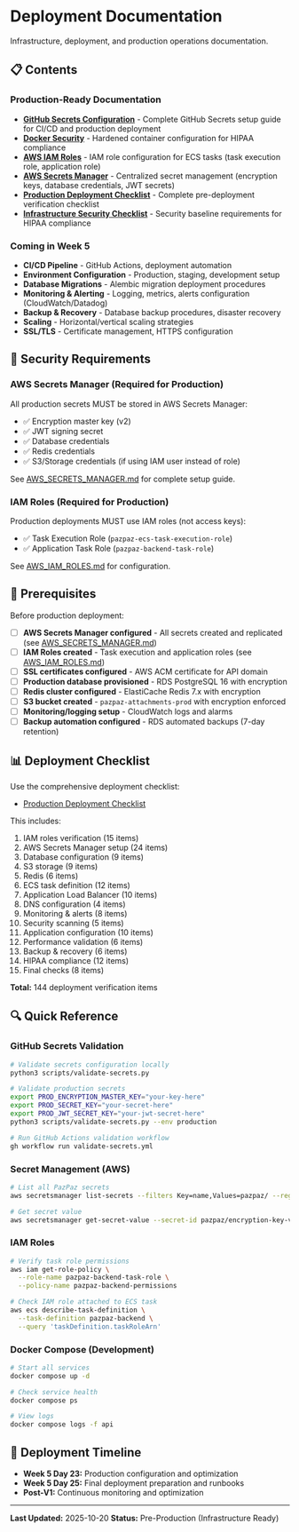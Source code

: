 # Deployment Documentation

Infrastructure, deployment, and production operations documentation.

## 📋 Contents

### Production-Ready Documentation

- **[GitHub Secrets Configuration](GITHUB_SECRETS.md)** - Complete GitHub Secrets setup guide for CI/CD and production deployment
- **[Docker Security](DOCKER_SECURITY.md)** - Hardened container configuration for HIPAA compliance
- **[AWS IAM Roles](AWS_IAM_ROLES.md)** - IAM role configuration for ECS tasks (task execution role, application role)
- **[AWS Secrets Manager](AWS_SECRETS_MANAGER.md)** - Centralized secret management (encryption keys, database credentials, JWT secrets)
- **[Production Deployment Checklist](PRODUCTION_DEPLOYMENT_CHECKLIST.md)** - Complete pre-deployment verification checklist
- **[Infrastructure Security Checklist](INFRASTRUCTURE_SECURITY_CHECKLIST.md)** - Security baseline requirements for HIPAA compliance

### Coming in Week 5

- **CI/CD Pipeline** - GitHub Actions, deployment automation
- **Environment Configuration** - Production, staging, development setup
- **Database Migrations** - Alembic migration deployment procedures
- **Monitoring & Alerting** - Logging, metrics, alerts configuration (CloudWatch/Datadog)
- **Backup & Recovery** - Database backup procedures, disaster recovery
- **Scaling** - Horizontal/vertical scaling strategies
- **SSL/TLS** - Certificate management, HTTPS configuration

## 🔐 Security Requirements

### AWS Secrets Manager (Required for Production)

All production secrets MUST be stored in AWS Secrets Manager:
- ✅ Encryption master key (v2)
- ✅ JWT signing secret
- ✅ Database credentials
- ✅ Redis credentials
- ✅ S3/Storage credentials (if using IAM user instead of role)

See [AWS_SECRETS_MANAGER.md](AWS_SECRETS_MANAGER.md) for complete setup guide.

### IAM Roles (Required for Production)

Production deployments MUST use IAM roles (not access keys):
- ✅ Task Execution Role (`pazpaz-ecs-task-execution-role`)
- ✅ Application Task Role (`pazpaz-backend-task-role`)

See [AWS_IAM_ROLES.md](AWS_IAM_ROLES.md) for configuration.

## 📝 Prerequisites

Before production deployment:

- [ ] **AWS Secrets Manager configured** - All secrets created and replicated (see [AWS_SECRETS_MANAGER.md](AWS_SECRETS_MANAGER.md))
- [ ] **IAM Roles created** - Task execution and application roles (see [AWS_IAM_ROLES.md](AWS_IAM_ROLES.md))
- [ ] **SSL certificates configured** - AWS ACM certificate for API domain
- [ ] **Production database provisioned** - RDS PostgreSQL 16 with encryption
- [ ] **Redis cluster configured** - ElastiCache Redis 7.x with encryption
- [ ] **S3 bucket created** - `pazpaz-attachments-prod` with encryption enforced
- [ ] **Monitoring/logging setup** - CloudWatch logs and alarms
- [ ] **Backup automation configured** - RDS automated backups (7-day retention)

## 📊 Deployment Checklist

Use the comprehensive deployment checklist:
- [Production Deployment Checklist](PRODUCTION_DEPLOYMENT_CHECKLIST.md)

This includes:
1. IAM roles verification (15 items)
2. AWS Secrets Manager setup (24 items)
3. Database configuration (9 items)
4. S3 storage (9 items)
5. Redis (6 items)
6. ECS task definition (12 items)
7. Application Load Balancer (10 items)
8. DNS configuration (4 items)
9. Monitoring & alerts (8 items)
10. Security scanning (5 items)
11. Application configuration (10 items)
12. Performance validation (6 items)
13. Backup & recovery (6 items)
14. HIPAA compliance (12 items)
15. Final checks (8 items)

**Total:** 144 deployment verification items

## 🔍 Quick Reference

### GitHub Secrets Validation
```bash
# Validate secrets configuration locally
python3 scripts/validate-secrets.py

# Validate production secrets
export PROD_ENCRYPTION_MASTER_KEY="your-key-here"
export PROD_SECRET_KEY="your-secret-here"
export PROD_JWT_SECRET_KEY="your-jwt-secret-here"
python3 scripts/validate-secrets.py --env production

# Run GitHub Actions validation workflow
gh workflow run validate-secrets.yml
```

### Secret Management (AWS)
```bash
# List all PazPaz secrets
aws secretsmanager list-secrets --filters Key=name,Values=pazpaz/ --region us-east-1

# Get secret value
aws secretsmanager get-secret-value --secret-id pazpaz/encryption-key-v2 --region us-east-1
```

### IAM Roles
```bash
# Verify task role permissions
aws iam get-role-policy \
  --role-name pazpaz-backend-task-role \
  --policy-name pazpaz-backend-permissions

# Check IAM role attached to ECS task
aws ecs describe-task-definition \
  --task-definition pazpaz-backend \
  --query 'taskDefinition.taskRoleArn'
```

### Docker Compose (Development)
```bash
# Start all services
docker compose up -d

# Check service health
docker compose ps

# View logs
docker compose logs -f api
```

## 🚀 Deployment Timeline

- **Week 5 Day 23:** Production configuration and optimization
- **Week 5 Day 25:** Final deployment preparation and runbooks
- **Post-V1:** Continuous monitoring and optimization

---

**Last Updated:** 2025-10-20
**Status:** Pre-Production (Infrastructure Ready)
